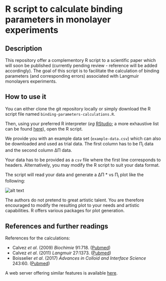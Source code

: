 # R script to calculate binding parameters in monolayer experiments

## Description

This repository offer a complementory R script to a scientific paper which will soon be published (currently pending review - reference will be added accordingly). The goal of this script is to facilitate the calculation of binding parameters (and corresponding errors) associated with Langmuir monolayers experiments.

## How to use it

You can either clone the git repository locally or simply download the R script file named `binding-parameters-calculations.R`.

Then, using your preferred R interpreter (*eg* [RStudio](https://github.com/rstudio/rstudio); a more exhaustive list can be found [here](https://en.wikipedia.org/wiki/R_programming_language#Interfaces)), open the R script.

We provide you with an example data set (`example-data.csv`) which can also be downloaded and used as trial data. The first column has to be Π<sub>i</sub> data and the second column ΔΠ data.

Your data has to be provided as a `csv` file where the first line corresponds to headers. Alternatively, you may modify the R script to suit your data format.

The script will read your data and generate a ΔΠ * vs Π<sub>i</sub> plot like the following:

![alt text][plot]

The authors do not pretend to great artistic talent. You are therefore encouraged to modify the resulting plot to your needs and artistic capabilities. R offers various packages for plot generation.

## References and further readings

References for the calculations:

- Calvez *et al*. (2009) *Biochimie* 91:718. ([Pubmed](https://www.ncbi.nlm.nih.gov/pubmed/19345719))
- Calvez *et al*. (2011) *Langmuir* 27:1373. ([Pubmed](https://www.ncbi.nlm.nih.gov/pubmed/21210634))
- Boisselier *et al*. (2017) *Advances in Colloid and Interface Science* 243:60. ([Pubmed](https://www.ncbi.nlm.nih.gov/pubmed/28372794))

A web server offering similar features is available [here](http://www.crchudequebec.ulaval.ca/BindingParametersCalculator/).

[plot]: monolayers-binding-parameters/example-plot.svg "Example plot generated by the R script"
